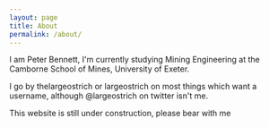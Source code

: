 ```yaml
---
layout: page
title: About
permalink: /about/
---
```


I am Peter Bennett, I'm currently studying Mining Engineering at the Camborne School of Mines, University of Exeter.

I go by thelargeostrich or largeostrich on most things which want a username, although @largeostrich on twitter isn't me.

This website is still under construction, please bear with me

